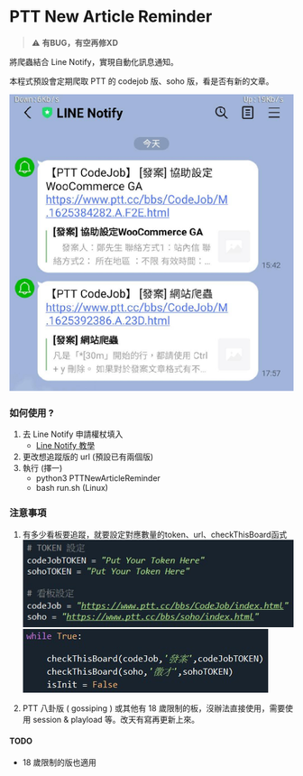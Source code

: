 # PTT New Article Reminder


> :warning: **有BUG，有空再修XD**


將爬蟲結合 Line Notify，實現自動化訊息通知。

本程式預設會定期爬取 PTT 的 codejob 版、soho 版，看是否有新的文章。

![](pic/01.jpg)

### 如何使用 ? 

1. 去 Line Notify 申請權杖填入
    * [Line Notify 教學](https://www.learncodewithmike.com/2020/06/python-line-notify.html)
2. 更改想追蹤版的 url (預設已有兩個版)
3. 執行 (擇一)
    * python3 PTTNewArticleReminder 
    * bash run.sh (Linux)



### 注意事項

1. 有多少看板要追蹤，就要設定對應數量的token、url、checkThisBoard函式
![](pic/02.jpg)
![](pic/03.jpg)

2. PTT 八卦版 ( gossiping ) 或其他有 18 歲限制的板，沒辦法直接使用，需要使用 session & playload 等。改天有寫再更新上來。

#### TODO
* 18 歲限制的版也適用
